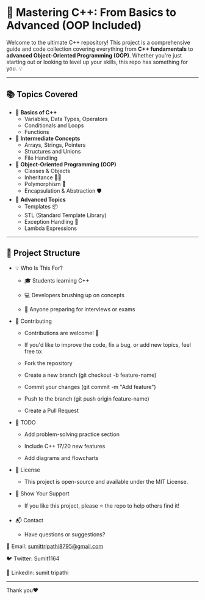 # 🚀 Mastering C++: From Basics to Advanced (OOP Included)

Welcome to the ultimate C++ repository! This project is a comprehensive guide and code collection covering everything from **C++ fundamentals** to **advanced Object-Oriented Programming (OOP)**. Whether you're just starting out or looking to level up your skills, this repo has something for you. 💡

---

## 📚 Topics Covered

- 🔰 **Basics of C++**
  - Variables, Data Types, Operators
  - Conditionals and Loops
  - Functions
- 🧮 **Intermediate Concepts**
  - Arrays, Strings, Pointers
  - Structures and Unions
  - File Handling
- 🧱 **Object-Oriented Programming (OOP)**
  - Classes & Objects
  - Inheritance 👨‍👧
  - Polymorphism 🔁
  - Encapsulation & Abstraction 🛡️
- 🧠 **Advanced Topics**
  - Templates 📦
  - STL (Standard Template Library)
  - Exception Handling 🚨
  - Lambda Expressions

---

## 📂 Project Structure
- 💡 Who Is This For?
   - 🎓 Students learning C++

   - 💻 Developers brushing up on concepts

   - 📘 Anyone preparing for interviews or exams

- 🤝 Contributing
  - Contributions are welcome! 🙌
  - If you'd like to improve the code, fix a bug, or add new topics, feel free to:

  - Fork the repository

  - Create a new branch (git checkout -b feature-name)

  - Commit your changes (git commit -m "Add feature")

  - Push to the branch (git push origin feature-name)

  - Create a Pull Request

- 📌 TODO
   - Add problem-solving practice section

   - Include C++ 17/20 new features

   - Add diagrams and flowcharts

- 📄 License
  - This project is open-source and available under the MIT License.

- 🌟 Show Your Support
  - If you like this project, please ⭐ the repo to help others find it!

- 📬 Contact
  - Have questions or suggestions?

📧 Email: sumittripathi8795@gmail.com

🐦 Twitter: Sumit1164

🔗 LinkedIn: sumit tripathi


---

Thank you❤️
